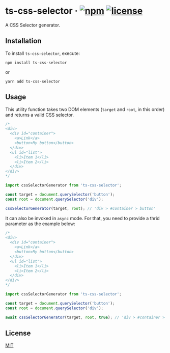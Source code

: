 # ts-css-selector &middot; [![npm](https://img.shields.io/npm/v/ts-css-selector.svg?style=flat)](https://www.npmjs.com/package/ts-css-selector) [![license](https://badgen.now.sh/badge/license/MIT)](./LICENSE)

A CSS Selector generator.

## Installation

To install `ts-css-selector`, execute:

```shell
npm install ts-css-selector
```

or

```shell
yarn add ts-css-selector
```

## Usage

This utility function takes two DOM elements (`target` and `root`, in this order) and returns a valid CSS selector.

```js
/*
<div>
  <div id="container">
    <a>Link</a>
    <button>My button</button>
  </div>
  <ul id="list">
    <li>Item 1</li>
    <li>Item 2</li>
  </div>
</div>
*/

import cssSelectorGenerator from 'ts-css-selector';

const target = document.querySelector('button');
const root = document.querySelector('div');

cssSelectorGenerator(target, root); // 'div > #container > button'
```

It can also be invoked in `async` mode. For that, you need to provide a thrid parameter as the example below:

```js
/*
<div>
  <div id="container">
    <a>Link</a>
    <button>My button</button>
  </div>
  <ul id="list">
    <li>Item 1</li>
    <li>Item 2</li>
  </div>
</div>
*/

import cssSelectorGenerator from 'ts-css-selector';

const target = document.querySelector('button');
const root = document.querySelector('div');

await cssSelectorGenerator(target, root, true); // 'div > #container > button'
```

## License

[MIT](./LICENSE)
